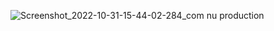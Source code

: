 ![Screenshot_2022-10-31-15-44-02-284_com nu production](https://user-images.githubusercontent.com/56014478/199863516-8ef0a694-0b8d-4df4-b56e-79c4ef5d9503.jpg)
